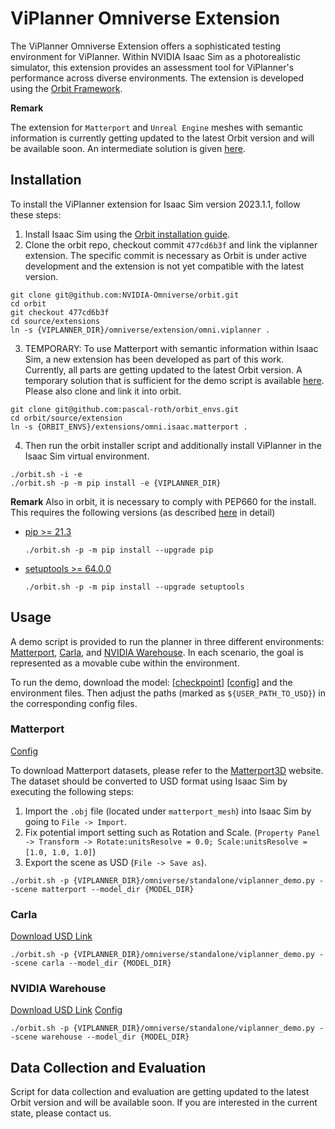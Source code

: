 # ViPlanner Omniverse Extension

The ViPlanner Omniverse Extension offers a sophisticated testing environment for ViPlanner.
Within NVIDIA Isaac Sim as a photorealistic simulator, this extension provides an assessment tool for ViPlanner's performance across diverse environments.
The extension is developed using the [Orbit Framework](https://isaac-orbit.github.io/).

**Remark**

The extension for `Matterport` and `Unreal Engine` meshes with semantic information is currently getting updated to the latest Orbit version and will be available soon. An intermediate solution is given [here](https://github.com/pascal-roth/orbit_envs).

## Installation

To install the ViPlanner extension for Isaac Sim version 2023.1.1, follow these steps:

1. Install Isaac Sim using the [Orbit installation guide](https://isaac-orbit.github.io/orbit/source/setup/installation.html).
2. Clone the orbit repo, checkout commit `477cd6b3f` and link the viplanner extension. The specific commit is necessary as Orbit is under active development and the extension is not yet compatible with the latest version.

```
git clone git@github.com:NVIDIA-Omniverse/orbit.git
cd orbit
git checkout 477cd6b3f
cd source/extensions
ln -s {VIPLANNER_DIR}/omniverse/extension/omni.viplanner .
```

3. TEMPORARY: To use Matterport with semantic information within Isaac Sim, a new extension has been developed as part of this work. Currently, all parts are getting updated to the latest Orbit version. A temporary solution that is sufficient for the demo script is available [here](https://github.com/pascal-roth/orbit_envs). Please also clone and link it into orbit.

```
git clone git@github.com:pascal-roth/orbit_envs.git
cd orbit/source/extension
ln -s {ORBIT_ENVS}/extensions/omni.isaac.matterport .
```

4. Then run the orbit installer script and additionally install ViPlanner in the Isaac Sim virtual environment.

```
./orbit.sh -i -e
./orbit.sh -p -m pip install -e {VIPLANNER_DIR}
```

**Remark**
Also in orbit, it is necessary to comply with PEP660 for the install. This requires the following versions (as described [here](https://stackoverflow.com/questions/69711606/how-to-install-a-package-using-pip-in-editable-mode-with-pyproject-toml) in detail)
- [pip >= 21.3](https://pip.pypa.io/en/stable/news/#v21-3)
	```
  ./orbit.sh -p -m pip install --upgrade pip
  ```
- [setuptools >= 64.0.0](https://github.com/pypa/setuptools/blob/main/CHANGES.rst#v6400)
	```
  ./orbit.sh -p -m pip install --upgrade setuptools
  ```

## Usage

A demo script is provided to run the planner in three different environments: [Matterport](https://niessner.github.io/Matterport/), [Carla](https://carla.org//), and [NVIDIA Warehouse](https://docs.omniverse.nvidia.com/isaacsim/latest/features/environment_setup/assets/usd_assets_environments.html#warehouse).
In each scenario, the goal is represented as a movable cube within the environment.

To run the demo, download the model: [[checkpoint](https://drive.google.com/file/d/1PY7XBkyIGESjdh1cMSiJgwwaIT0WaxIc/view?usp=sharing)] [[config](https://drive.google.com/file/d/1r1yhNQAJnjpn9-xpAQWGaQedwma5zokr/view?usp=sharing)] and the environment files. Then adjust the paths (marked as `${USER_PATH_TO_USD}`) in the corresponding config files.

### Matterport
[Config](./extension/omni.viplanner/omni/viplanner/config/matterport_cfg.py)

To download Matterport datasets, please refer to the [Matterport3D](https://niessner.github.io/Matterport/) website. The dataset should be converted to USD format using Isaac Sim by executing the following steps:
1. Import the `.obj` file (located under `matterport_mesh`) into Isaac Sim by going to `File -> Import`.
2. Fix potential import setting such as Rotation and Scale. (`Property Panel -> Transform -> Rotate:unitsResolve = 0.0; Scale:unitsResolve = [1.0, 1.0, 1.0]`)
3. Export the scene as USD (`File -> Save as`).

```
./orbit.sh -p {VIPLANNER_DIR}/omniverse/standalone/viplanner_demo.py --scene matterport --model_dir {MODEL_DIR}
```

### Carla
[Download USD Link](https://drive.google.com/file/d/1wZVKf2W0bSmP1Wm2w1XgftzSBx0UR1RK/view?usp=sharing)


```
./orbit.sh -p {VIPLANNER_DIR}/omniverse/standalone/viplanner_demo.py --scene carla --model_dir {MODEL_DIR}
```

### NVIDIA Warehouse
[Download USD Link](https://drive.google.com/file/d/1QXxuak-1ZmgKkxhE0EGfDydApVr6LrsF/view?usp=sharing) [Config](./extension/omni.viplanner/omni/viplanner/config/warehouse_cfg.py)
```
./orbit.sh -p {VIPLANNER_DIR}/omniverse/standalone/viplanner_demo.py --scene warehouse --model_dir {MODEL_DIR}
```

## Data Collection and Evaluation

Script for data collection and evaluation are getting updated to the latest Orbit version and will be available soon. If you are interested in the current state, please contact us.
